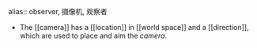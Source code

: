 alias:: observer, 摄像机, 观察者

- The [[camera]] has a [[location]] in [[world space]] and a [[direction]], which are used to place and aim the *camera*.